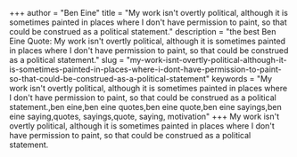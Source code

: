 +++
author = "Ben Eine"
title = "My work isn't overtly political, although it is sometimes painted in places where I don't have permission to paint, so that could be construed as a political statement."
description = "the best Ben Eine Quote: My work isn't overtly political, although it is sometimes painted in places where I don't have permission to paint, so that could be construed as a political statement."
slug = "my-work-isnt-overtly-political-although-it-is-sometimes-painted-in-places-where-i-dont-have-permission-to-paint-so-that-could-be-construed-as-a-political-statement"
keywords = "My work isn't overtly political, although it is sometimes painted in places where I don't have permission to paint, so that could be construed as a political statement.,ben eine,ben eine quotes,ben eine quote,ben eine sayings,ben eine saying,quotes, sayings,quote, saying, motivation"
+++
My work isn't overtly political, although it is sometimes painted in places where I don't have permission to paint, so that could be construed as a political statement.
